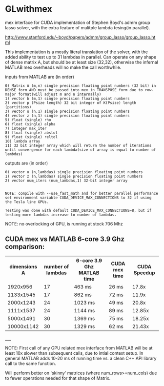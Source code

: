 GLwithmex
=========

mex interface for CUDA implementation of Stephen Boyd's admm group lasso solver, with the extra feature of mulitple lambda tesing(in parallel).

http://www.stanford.edu/~boyd/papers/admm/group_lasso/group_lasso.html

This implementation is a mostly literal translation of the solver, with the added ability to test up to 31 lambdas in parallel. Can operate on any shape of dense matrix A, but should be at least size (32,32), otherwise the infernal MATLAB mex overheads will no make the call worthwhile.


inputs from MATLAB are (in order)

	0) Matrix A (m,n) single precision floating point numbers (32 bit) in DENSE form AND must be passed into mex in TRANSPOSE form due to row-major format(will adjust m and n internally)
	1) vector b (m,1) single precision floating point numbers
	2) vector p (Psize length) 32 bit integer of K(Psize) length (partitions)
	3) vector u (n,1) single precision floating point numbers
	4) vector z (n,1) single precision floating point numbers
	5) float (single) rho
	6) float (single) alpha
	7) integer max_iter
	8) float (single) abstol
	9) float (single) reltol
	10) lambda array
	11) 32 bit integer array which will return the number of iterations until convergence for each lambda(size of array is equal to number of lambdas)

outputs are (in order)
	
	0) vector u (n,lambdas) single precision floating point numbers
	1) vector z (n,lambdas) single precision floating point numbers
	2) vector num_iters (num_lambdas,1) 32-bit integer array
	
	
	NOTE: compile with --use_fast_math and for better parallel performance set environment variable CUDA_DEVICE_MAX_CONNECTIONS to 32 if using the Tesla line GPUs. 
	
	Testing was done with default CUDA_DEVICE_MAX_CONNECTIONS=8, but if testing more lambdas increase to number of lambdas.
	
	
NOTE: no overlocking of GPU, is running at stock 706 Mhz

CUDA mex vs MATLAB 6-core 3.9 Ghz comparison:
---
<table>
<tr>
    <th>dimensions A</th><th>number of lambdas</th><th> 6-core 3.9 Ghz MATLAB time </th><th> CUDA mex time </th><th> CUDA Speedup</th>
</tr>
    <tr>
    <td> 1920x956 </td><td>17</td><td> 463 ms </td><td> 26 ms </td><td> 17.8x</td>
  </tr
  <tr>
    <td> 1133x1545 </td><td>17</td><td> 862 ms </td><td> 72 ms </td><td> 11.9x</td>
</tr>
<tr>
    <td> 2000x1243 </td><td>24</td><td> 1023 ms </td><td> 49 ms </td><td> 20.8x</td>
</tr>
<tr>
    <td> 1111x1537 </td><td>24</td><td> 1144 ms </td><td> 89 ms </td><td> 12.85x</td>
</tr>
<tr>
    <td> 5000x1491 </td><td>30</td><td> 1369 ms </td><td> 75 ms </td><td> 18.25x</td>
</tr>
<tr>
    <td> 10000x1142 </td><td>30</td><td> 1329 ms </td><td> 62 ms </td><td> 21.43x</td>
</tr>
</table>
___


NOTE: First call of any GPU related mex interface from MATLAB will be at least 10x slower than subsequent calls, due to intial context setup. In general MATLAB adds 10-20 ms of running time vs. a clean C++ API library call to the same function.

Will perform better on 'skinny' matrices (where num_rows>=num_cols) due to fewer operations needed for that shape of Matrix.
